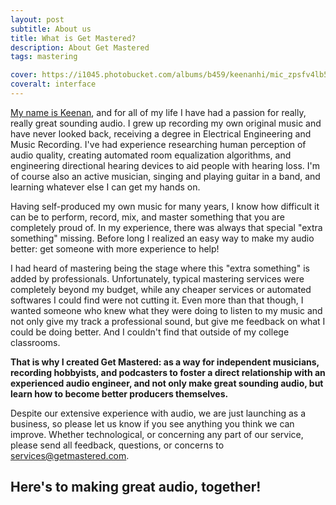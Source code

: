 ```yaml
---
layout: post
subtitle: About us
title: What is Get Mastered?
description: About Get Mastered
tags: mastering

cover: https://i1045.photobucket.com/albums/b459/keenanhi/mic_zpsfv4lb5bd.jpg
coveralt: interface
---
```


[My name is Keenan](/blog/about/Who-We-Are/), and for all of my life I have had a passion for really, really great sounding audio. I grew up recording my own original music and have never looked back, receiving a degree in Electrical Engineering and Music Recording. I've had experience researching human perception of audio quality, creating automated room equalization algorithms, and engineering directional hearing devices to aid people with hearing loss. I'm of course also an active musician, singing and playing guitar in a band, and learning whatever else I can get my hands on.

Having self-produced my own music for many years, I know how difficult it can be to perform, record, mix, and master something that you are completely proud of. In my experience, there was always that special "extra something" missing. Before long I realized an easy way to make my audio better: get someone with more experience to help!

I had heard of mastering being the stage where this "extra something" is added by professionals. Unfortunately, typical mastering services were completely beyond my budget, while any cheaper services or automated softwares I could find were not cutting it. Even more than that though, I wanted someone who knew what they were doing to listen to my music and not only give my track a professional sound, but give me feedback on what I could be doing better. And I couldn't find that outside of my college classrooms.

**That is why I created Get Mastered: as a way for independent musicians, recording hobbyists, and podcasters to foster a direct relationship with an experienced audio engineer, and not only make great sounding audio, but learn how to become better producers themselves.**

Despite our extensive experience with audio, we are just launching as a business, so please let us know if you see anything you think we can improve. Whether technological, or concerning any part of our service, please send all feedback, questions, or concerns to <a href="mailto:services@getmastered.com?Subject=Feedback" target="_top">services@getmastered.com</a>.

## Here's to making great audio, together!
